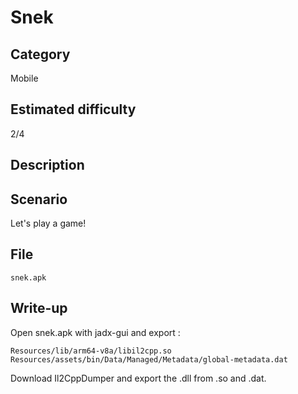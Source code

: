 # Snek

## Category
Mobile

## Estimated difficulty
2/4

## Description

## Scenario
Let's play a game!

## File
`snek.apk`

## Write-up
Open snek.apk with jadx-gui and export :

`Resources/lib/arm64-v8a/libil2cpp.so`
`Resources/assets/bin/Data/Managed/Metadata/global-metadata.dat`

Download Il2CppDumper and export the .dll from .so and .dat.
